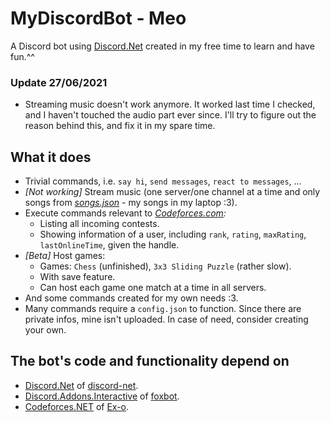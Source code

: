 # MyDiscordBot - Meo

A Discord bot using [Discord.Net](https://github.com/RogueException/Discord.Net) created in my free time to learn and have fun.^^

### Update 27/06/2021

- Streaming music doesn't work anymore. It worked last time I checked, and I haven't touched the audio part ever since. I'll try to figure out the reason behind this, and fix it in my spare time.

## What it does

- Trivial commands, i.e. `say hi`, `send messages`, `react to messages`, ...
- *[Not working]* Stream music (one server/one channel at a time and only songs from *[songs.json](https://github.com/SxweetLollipop/MyFirstDiscordBot/blob/master/2nd/songs.json)* - my songs in my laptop :3).
- Execute commands relevant to *[Codeforces.com](http://codeforces.com):*
    - Listing all incoming contests.
    - Showing information of a user, including `rank`, `rating`, `maxRating`, `lastOnlineTime`, given the handle.
- *[Beta]* Host games:
    - Games: `Chess` (unfinished), `3x3 Sliding Puzzle` (rather slow).
    - With save feature.
    - Can host each game one match at a time in all servers.
- And some commands created for my own needs :3.
- Many commands require a `config.json` to function. Since there are private infos, mine isn't uploaded. In case of need, consider creating your own.

## The bot's code and functionality depend on

- [Discord.Net](https://github.com/RogueException/Discord.Net) of [discord-net](https://github.com/discord-net).
- [Discord.Addons.Interactive](https://github.com/foxbot/Discord.Addons.Interactive) of [foxbot](https://github.com/foxbot).
- [Codeforces.NET](https://github.com/Ex-o/Codeforces.NET) of [Ex-o](https://github.com/Ex-o).